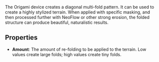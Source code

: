 The Origami device creates a diagonal multi-fold pattern. It can be used to create a highly stylized terrain. When applied with specific masking, and then processed further with NeoFlow or other strong erosion, the folded structure can produce beautiful, naturalistic results.

## Properties

- **Amount**: The amount of re-folding to be applied to the terrain. Low values create large folds; high values create tiny folds.
